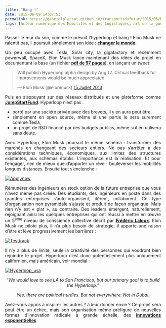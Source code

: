 ```yaml
---
title: "Bang !"
date: 2015-06-09 14:07:53
permalink: https://gabrielplassat.github.io/transportsdufutur/2015/06/bang.html
tags: [Acteur numérique des Mobilités et des Logistiques, art de la guerre]
---
```


<p style="text-align: justify">Passer le mur du son, comme le prévoit l’hyperloop et bang ! Elon Musk ne ralentit pas, il poursuit simplement son idée : <a href="https://gabrielplassat.github.io/transportsdufutur/2014/12/vincent-musk-et-elon-bollore-et-vice-versa.html" target="_blank"><strong>changer le monde</strong></a>.</p> <p style="text-align: justify">Un peu occupé avec Tesla, Solar city, la gigafactory et récemment powerwall, SpaceX, Elon Musk lance maintenant des idées de projet en documentant la base (un fichier <a href="http://fr.slideshare.net/transportsdufutur/hyperloop-alpha-20130812-49121559"><strong>pdf de 57 pages</strong></a>), en lançant un tweet:</p> <blockquote class="twitter-tweet" lang="fr"> <p dir="ltr" lang="en">Will publish Hyperloop alpha design by Aug 12. Critical feedback for improvements would be much appreciated.</p> — Elon Musk (@elonmusk) <a href="https://twitter.com/elonmusk/status/356776740409974785">15 Juillet 2013</a></blockquote>  <p style="text-align: justify"></p>  <!--more-->  <p style="text-align: justify">Puis en s’appuyant sur des réseaux distribués et une plateforme comme <a href="https://www.jumpstartfund.com/#!/p/hyperloop%E2%84%A2-transportation/overview"><strong>JumpStartFund</strong></a>. Hyperloop n’est pas :</p> <ul style="text-align: justify"> <li>porté par une société privée avec des brevets, il y en aura peut être,</li> <li>simplement en open source, même si une partie le sera surement comme Tesla,</li> <li>un projet de R&D financé par des budgets publics, même si il en utilisera sans doute.</li> </ul> <p style="text-align: justify">Avec Hyperloop, Elon Musk poursuit le même schéma : transformer des marchés en changeant des secteurs entiers. Ne pas s’arrêter à des considérations techniques, économiques, aux limites des structures existantes, aux schémas établis. L’importance est la réalisation. Et pour l’engager, rien de mieux que d’apporter un rêve : bouleverser les mobilités longues distances. Ensuite tout s’enclenche :</p> <p><a class="asset-img-link" href="https://gabrielplassat.github.io/transportsdufutur/wp-content/uploads/sites/6/old/6a0120a66d2ad4970b01bb083f8d0e970d-pi.jpg"><img alt="Applynow" border="0" class="asset  asset-image at-xid-6a0120a66d2ad4970b01bb083f8d0e970d image-full img-responsive" src="/wp-content/uploads/sites/6/old/6a0120a66d2ad4970b01bb083f8d0e970d-800wi.jpg" title="Applynow" /></a></p> <p style="text-align: justify">Rémunérer des ingénieurs en stock option de la future entreprise que vous n’avez même pas créée. Des étudiants, des ingénieurs en poste dans des grandes entreprises s’auto-organisent, itèrent, collaborent. Ce type d’organisation non pyramidale s’ajuste et produit de façon organique. Mais rien n’y est « plat », au contraire. Des leaders émergent, naturellement, rejoignant ainsi les quelques entreprises qui ont réussi à mettre en œuvre un 5<sup>ème</sup> niveau de conscience collective décrit par <a href="https://gabrielplassat.github.io/transportsdufutur/2015/05/reinventons-les-organisations.html" target="_blank"><strong>Frédéric Laloux</strong></a>. Elon Musk ne pilote plus, il n’a plus besoin de stratégie, il apporte une raison d’être et lève progressivement les barrières :</p> <p><a class="asset-img-link" href="https://gabrielplassat.github.io/transportsdufutur/wp-content/uploads/sites/6/old/6a0120a66d2ad4970b01bb083f8d45970d-pi.jpg"><img alt="Testtrack" border="0" class="asset  asset-image at-xid-6a0120a66d2ad4970b01bb083f8d45970d image-full img-responsive" src="/wp-content/uploads/sites/6/old/6a0120a66d2ad4970b01bb083f8d45970d-800wi.jpg" title="Testtrack" /></a></p> <p style="text-align: justify">Il n’y a plus de limite, seule la créativité des personnes qui voudront bien rejoindre le projet. Hyperloop n’est donc potentiellement plus uniquement californien, mais américain, voir mondial :</p> <p><a class="asset-img-link" href="https://gabrielplassat.github.io/transportsdufutur/wp-content/uploads/sites/6/old/6a0120a66d2ad4970b01b8d124ca73970c-pi.jpg"><img alt="Hyperloop_usa" border="0" class="asset  asset-image at-xid-6a0120a66d2ad4970b01b8d124ca73970c image-full img-responsive" src="/wp-content/uploads/sites/6/old/6a0120a66d2ad4970b01b8d124ca73970c-800wi.jpg" title="Hyperloop_usa" /></a></p> <p style="text-align: center"><em>“We would love to see LA to San Francisco, but our primary goal is to build the Hyperloop.” </em></p> <p style="text-align: center"><em>Yes, there are political hurdles. But not everywhere. Not in Dubai.</em></p> <p style="text-align: justify">Avez-vous appris à inspirer les autres ? à leur donner envie ? Ce projet sera peut être un échec, mais son organisation même préfigure de nouvelles formes d’innovation radicale à grande échelle, des <a href="http://lafabriquedesmobilites.fr/non-classe/pret-pour-des-innovations-exponentielles/" target="_blank"><strong>innovations exponentielles</strong></a>.</p>
